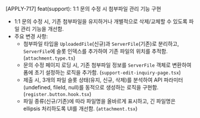 [APPLY-717] feat(support): 1:1 문의 수정 시 첨부파일 관리 기능 구현

- 1:1 문의 수정 시, 기존 첨부파일을 유지하거나 개별적으로 삭제/교체할 수 있도록 파일 관리 기능을 개선함.
- 주요 변경 사항:
  - 첨부파일 타입을 `UploadedFile`(신규)과 `ServerFile`(기존)로 분리하고, `ServerFile`에 슬롯 인덱스를 추가하여 기존 파일의 위치를 추적함. (`attachment.type.ts`)
  - 문의 수정 페이지 로딩 시, 기존 첨부파일 정보를 `ServerFile` 객체로 변환하여 폼에 초기 설정하는 로직을 추가함. (`support-edit-inquiry-page.tsx`)
  - 제출 시, 3개의 파일 슬롯 상태(유지, 신규, 삭제)를 분석하여 API 파라미터(undefined, fileId, null)를 동적으로 생성하는 로직을 구현함. (`register.button.hook.tsx`)
  - 파일 종류(신규/기존)에 따라 파일명을 올바르게 표시하고, 긴 파일명은 ellipsis 처리하도록 UI를 개선함. (`attachment.tsx`)
